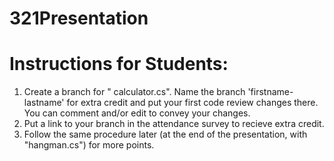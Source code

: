# 321Presentation 
# Instructions for Students: 
1. Create a branch for " calculator.cs". Name the branch 'firstname-lastname' for extra credit and put your first code review changes there. You can comment and/or edit to convey your changes.
2. Put a link to your branch in the attendance survey to recieve extra credit.
3. Follow the same procedure later (at the end of the presentation, with "hangman.cs") for more points. 
